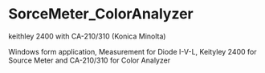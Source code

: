# SorceMeter_ColorAnalyzer
keithley 2400 with CA-210/310 (Konica Minolta)

Windows form application, Measurement for Diode I-V-L, Keityley 2400 for Source Meter and CA-210/310 for Color Analyzer
